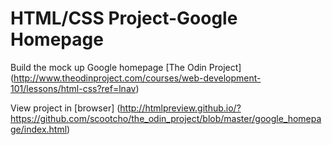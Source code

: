 HTML/CSS Project-Google Homepage
=================
Build the mock up Google homepage [The Odin Project] (http://www.theodinproject.com/courses/web-development-101/lessons/html-css?ref=lnav)

View project in [browser] (http://htmlpreview.github.io/?https://github.com/scootcho/the_odin_project/blob/master/google_homepage/index.html)
